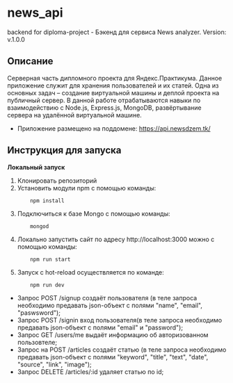 # news_api
backend for diploma-project - Бэкенд для сервиса News analyzer. Version: v.1.0.0

## Описание
Серверная часть дипломного проекта для Яндекс.Практикума.
Данное приложение служит для хранения пользователей и их статей.
Одна из основных задач – создание виртуальной машины и деплой проекта на публичный сервер.
В данной работе отрабатываются навыки по взаимодействию с Node.js, Express.js, MongoDB, развёртывание сервера на удалённой виртуальной машине.   
  
* Приложение размещено на поддомене: https://api.newsdzem.tk/ 

## Инструкция для запуска

**Локальный запуск**
1. Клонировать репозиторий
2. Установить модули npm с помощью команды:
    ```
        npm install
    ```
3. Подключиться к базе Mongo с помощью команды:
    ```
        mongod
    ```
4. Локально запустить сайт по адресу http://localhost:3000 можно с помощью команды:
    ```
        npm run start
    ``` 
5. Запуск с hot-reload осуществляется по команде:
    ```
        npm run dev
    ```

* Запрос POST /signup создаёт пользователя (в теле запроса необходимо предавать json-объект с полями "name", "email", "paswsword");
* Запрос POST /signin вход пользователя(в теле запроса необходимо предавать json-объект с полями "email" и "password");
* Запрос GET /users/me выдаёт информацию об авторизованном пользовтеле;
* Запрос на POST /articles создаёт статью (в теле запроса необходимо предавать json-объект с полями "keyword", "title", "text", "date", "source", "link", "image");
* Запрос DELETE /articles/:id удаляет статью по id;
  
